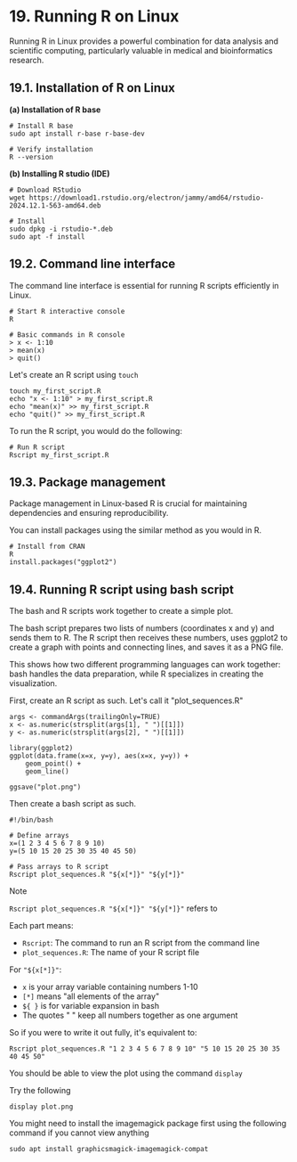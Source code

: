 # 19. Running R on Linux 

Running R in Linux provides a powerful combination for data analysis and scientific computing, particularly valuable in medical and bioinformatics research.

## 19.1. Installation of R on Linux

**(a) Installation of R base**

```
# Install R base
sudo apt install r-base r-base-dev

# Verify installation
R --version
```

**(b) Installing R studio (IDE)**

```
# Download RStudio
wget https://download1.rstudio.org/electron/jammy/amd64/rstudio-2024.12.1-563-amd64.deb

# Install
sudo dpkg -i rstudio-*.deb
sudo apt -f install
```

## 19.2. Command line interface

The command line interface is essential for running R scripts efficiently in Linux. 

```
# Start R interactive console
R

# Basic commands in R console
> x <- 1:10
> mean(x)
> quit()
```

Let's create an R script using `touch`

```
touch my_first_script.R
echo "x <- 1:10" > my_first_script.R
echo "mean(x)" >> my_first_script.R
echo "quit()" >> my_first_script.R
```

To run the R script, you would do the following:

```
# Run R script
Rscript my_first_script.R
```

## 19.3. Package management 

Package management in Linux-based R is crucial for maintaining dependencies and ensuring reproducibility.

You can install packages using the similar method as you would in R. 

```
# Install from CRAN
R
install.packages("ggplot2")
```

## 19.4. Running R script using bash script

The bash and R scripts work together to create a simple plot. 

The bash script prepares two lists of numbers (coordinates x and y) and sends them to R. The R script then receives these numbers, uses ggplot2 to create a graph with points and connecting lines, and saves it as a PNG file. 

This shows how two different programming languages can work together: bash handles the data preparation, while R specializes in creating the visualization.

First, create an R script as such. Let's call it "plot_sequences.R"

```
args <- commandArgs(trailingOnly=TRUE)
x <- as.numeric(strsplit(args[1], " ")[[1]])
y <- as.numeric(strsplit(args[2], " ")[[1]])

library(ggplot2)
ggplot(data.frame(x=x, y=y), aes(x=x, y=y)) + 
    geom_point() + 
    geom_line()

ggsave("plot.png")
```

Then create a bash script as such. 

```
#!/bin/bash

# Define arrays
x=(1 2 3 4 5 6 7 8 9 10)
y=(5 10 15 20 25 30 35 40 45 50)

# Pass arrays to R script
Rscript plot_sequences.R "${x[*]}" "${y[*]}"
```

> [!NOTE]
> `Rscript plot_sequences.R "${x[*]}" "${y[*]}"` refers to
>
> Each part means:
> 
> - `Rscript`: The command to run an R script from the command line
> - `plot_sequences.R`: The name of your R script file
> 
> For `"${x[*]}"`:
> - `x` is your array variable containing numbers 1-10
> - `[*]` means "all elements of the array"
> - `${ }` is for variable expansion in bash
> - The quotes " " keep all numbers together as one argument
> 
> So if you were to write it out fully, it's equivalent to:
>
> ```
> Rscript plot_sequences.R "1 2 3 4 5 6 7 8 9 10" "5 10 15 20 25 30 35 40 45 50"
> ```

You should be able to view the plot using the command `display`

Try the following

```
display plot.png
```

You might need to install the imagemagick package first using the following command if you cannot view anything

```
sudo apt install graphicsmagick-imagemagick-compat
```
